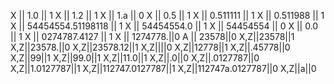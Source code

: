 X || 1.0 || 1
X || 1.2 || 1
X || 1.a || 0
X || 0.5 || 1
X || 0.511111 || 1
X || 0.511988 || 1
X || 54454554.51198118 || 1
X || 54454554.0 || 1
X || 54454554 || 0
X || 0.0 || 1
X || 0274787.4127 || 1
X || 1274778.||0
A || 23578||0
X,Z||23578||1
X,Z||23578.||0
X,Z||23578.12||1
X,Z||||0
X,Z||12778||1
X,Z||.45778||0
X,Z||99||1
X,Z||99.0||1
X,Z||11.0||1
X,Z||.0||0
X,Z||.0127787||0
X,Z||1.0127787||1
X,Z||112747.0127787||1
X,Z||112747a.0127787||0
X,Z||a||0

